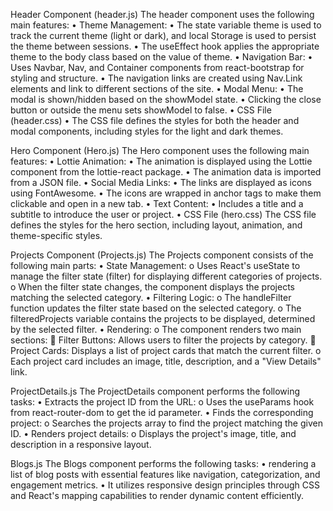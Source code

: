 Header Component (header.js)
The header component uses the following main features:
•	Theme Management:
•	The state variable theme is used to track the current theme (light or dark), and local Storage is used to persist the theme between sessions.
•	The useEffect hook applies the appropriate theme to the body class based on the value of theme.
•	Navigation Bar:
•	Uses Navbar, Nav, and Container components from react-bootstrap for styling and structure.
•	The navigation links are created using Nav.Link elements and link to different sections of the site.
•	Modal Menu:
•	The modal is shown/hidden based on the showModel state.
•	Clicking the close button or outside the menu sets showModel to false.
•	CSS File (header.css)
•	The CSS file defines the styles for both the header and modal components, including styles for the light and dark themes.

Hero Component (Hero.js)
The Hero component uses the following main features:
•	Lottie Animation:
•	The animation is displayed using the Lottie component from the lottie-react package.
•	The animation data is imported from a JSON file.
•	Social Media Links:
•	The links are displayed as icons using FontAwesome.
•	The icons are wrapped in anchor tags to make them clickable and open in a new tab.
•	Text Content:
•	Includes a title and a subtitle to introduce the user or project.
•	CSS File (hero.css)
The CSS file defines the styles for the hero section, including layout, animation, and theme-specific styles.

Projects Component (Projects.js)
The Projects component consists of the following main parts:
•	State Management:
o	Uses React's useState to manage the filter state (filter) for displaying different categories of projects.
o	When the filter state changes, the component displays the projects matching the selected category.
•	Filtering Logic:
o	The handleFilter function updates the filter state based on the selected category.
o	The filteredProjects variable contains the projects to be displayed, determined by the selected filter.
•	Rendering:
o	The component renders two main sections:
	Filter Buttons: Allows users to filter the projects by category.
	Project Cards: Displays a list of project cards that match the current filter.
o	Each project card includes an image, title, description, and a "View Details" link.

ProjectDetails.js
The ProjectDetails component performs the following tasks:
•	Extracts the project ID from the URL:
o	Uses the useParams hook from react-router-dom to get the id parameter.
•	Finds the corresponding project:
o	Searches the projects array to find the project matching the given ID.
•	Renders project details:
o	Displays the project's image, title, and description in a responsive layout.

Blogs.js
The Blogs component performs the following tasks:
•	rendering a list of blog posts with essential features like navigation, categorization, and engagement metrics.
•	It utilizes responsive design principles through CSS and React's mapping capabilities to render dynamic content efficiently.
